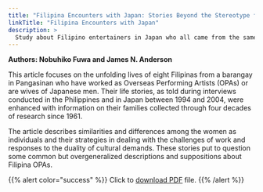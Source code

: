 ```yaml
---
title: "Filipina Encounters with Japan: Stories Beyond the Stereotype from a Pangasinan Barangay"
linkTitle: "Filipina Encounters with Japan"
description: >
  Study about Filipino entertainers in Japan who all came from the same village in the Philippines
---
```

**Authors: Nobuhiko Fuwa and James N. Anderson**

This article focuses on the unfolding lives of eight Filipinas from a barangay in Pangasinan who have worked as Overseas Performing Artists (OPAs) or are wives of Japanese men. Their life stories, as told during interviews conducted in the Philippines and in Japan between 1994 and 2004, were enhanced with information on their families collected through four decades of research since 1961.

The article describes similarities and differences among the women as individuals and their strategies in dealing with the challenges of work and responses to the duality of cultural demands. These stories put to question some common but overgeneralized descriptions and suppositions about Filipina OPAs.

{{% alert color="success" %}}
Click to [download PDF](https://timog.org/static/pdf/filipina-encounters-with-japan.pdf) file.
{{% /alert %}}

